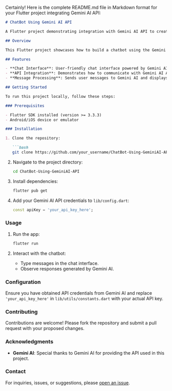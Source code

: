 Certainly! Here is the complete README.md file in Markdown format for your Flutter project integrating Gemini AI API:

```markdown
# ChatBot Using Gemini AI API

A Flutter project demonstrating integration with Gemini AI API to create a chatbot.

## Overview

This Flutter project showcases how to build a chatbot using the Gemini AI API. Gemini AI provides powerful natural language processing capabilities that can be integrated into applications for conversational interfaces.

## Features

- **Chat Interface**: User-friendly chat interface powered by Gemini AI.
- **API Integration**: Demonstrates how to communicate with Gemini AI API endpoints.
- **Message Processing**: Sends user messages to Gemini AI and displays responses.

## Getting Started

To run this project locally, follow these steps:

### Prerequisites

- Flutter SDK installed (version >= 3.3.3)
- Android/iOS device or emulator

### Installation

1. Clone the repository:

   ```bash
   git clone https://github.com/your_username/ChatBot-Using-GeminiAI-API.git
   ```

2. Navigate to the project directory:

   ```bash
   cd ChatBot-Using-GeminiAI-API
   ```

3. Install dependencies:

   ```bash
   flutter pub get
   ```

4. Add your Gemini AI API credentials to `lib/config.dart`:

   ```dart
   const apiKey = 'your_api_key_here';
   ```

### Usage

1. Run the app:

   ```bash
   flutter run
   ```

2. Interact with the chatbot:
   - Type messages in the chat interface.
   - Observe responses generated by Gemini AI.

### Configuration

Ensure you have obtained API credentials from Gemini AI and replace `'your_api_key_here'` in `lib/utils/constants.dart` with your actual API key.

### Contributing

Contributions are welcome! Please fork the repository and submit a pull request with your proposed changes.

### Acknowledgments

- **Gemini AI**: Special thanks to Gemini AI for providing the API used in this project.

### Contact

For inquiries, issues, or suggestions, please [open an issue](https://github.com/your_username/ChatBot-Using-GeminiAI-API/issues).
```